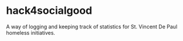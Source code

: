# hack4socialgood
A way of logging and keeping track of statistics for St. Vincent De Paul homeless initiatives. 
